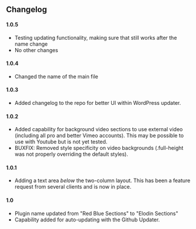 ## Changelog

#### 1.0.5

- Testing updating functionality, making sure that still works after the name change
- No other changes

#### 1.0.4

- Changed the name of the main file

#### 1.0.3

- Added changelog to the repo for better UI within WordPress updater.

#### 1.0.2

- Added capability for background video sections to use external video (including all pro and better Vimeo accounts). This may be possible to use with Youtube but is not yet tested.
- BUXFIX: Removed style specificity on video backgrounds (.full-height was not properly overriding the default styles).

#### 1.0.1 

- Adding a text area *below* the two-column layout. This has been a feature request from several clients and is now in place.

#### 1.0 

- Plugin name updated from "Red Blue Sections" to "Elodin Sections"
- Capability added for auto-updating with the Github Updater.
